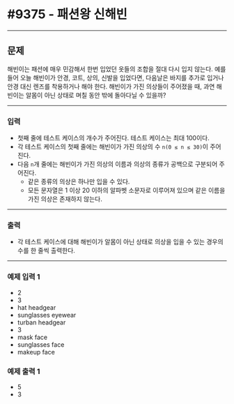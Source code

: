 # #9375 - 패션왕 신해빈

---

## 문제
해빈이는 패션에 매우 민감해서 한번 입었던 옷들의 조합을 절대 다시 입지 않는다. 예를 들어 오늘 해빈이가 안경, 코트, 상의, 신발을 입었다면, 다음날은 바지를 추가로 입거나 안경 대신 렌즈를 착용하거나 해야 한다. 해빈이가 가진 의상들이 주어졌을 때, 과연 해빈이는 알몸이 아닌 상태로 며칠 동안 밖에 돌아다닐 수 있을까?

---

### 입력
- 첫째 줄에 테스트 케이스의 개수가 주어진다. 테스트 케이스는 최대 100이다.
- 각 테스트 케이스의 첫째 줄에는 해빈이가 가진 의상의 수 `n(0 ≤ n ≤ 30)`이 주어진다.
- 다음 `n`개 줄에는 해빈이가 가진 의상의 이름과 의상의 종류가 공백으로 구분되어 주어진다.
    - 같은 종류의 의상은 하나만 입을 수 있다.
    - 모든 문자열은 1 이상 20 이하의 알파벳 소문자로 이루어져 있으며 같은 이름을 가진 의상은 존재하지 않는다.

---

### 출력
- 각 테스트 케이스에 대해 해빈이가 알몸이 아닌 상태로 의상을 입을 수 있는 경우의 수를 한 줄씩 출력한다.

---

### 예제 입력 1
- 2 
- 3 
- hat headgear
- sunglasses eyewear
- turban headgear
- 3
- mask face
- sunglasses face 
- makeup face


### 예제 출력 1
- 5 
- 3